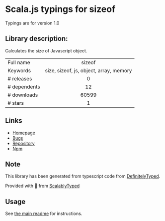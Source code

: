 
# Scala.js typings for sizeof

Typings are for version 1.0

## Library description:
Calculates the size of Javascript object.

|                    |                 |
| ------------------ | :-------------: |
| Full name          | sizeof |
| Keywords           | size, sizeof, js, object, array, memory |
| # releases         | 0 |
| # dependents       | 12 |
| # downloads        | 60599 |
| # stars            | 1 |

## Links
- [Homepage](https://github.com/lyroyce/sizeof)
- [Bugs](https://github.com/lyroyce/sizeof/issues)
- [Repository](https://github.com/lyroyce/sizeof)
- [Npm](https://www.npmjs.com/package/sizeof)
    


## Note
This library has been generated from typescript code from [DefinitelyTyped](https://definitelytyped.org).

Provided with :purple_heart: from [ScalablyTyped](https://github.com/oyvindberg/ScalablyTyped)

## Usage
See [the main readme](../../readme.md) for instructions.


